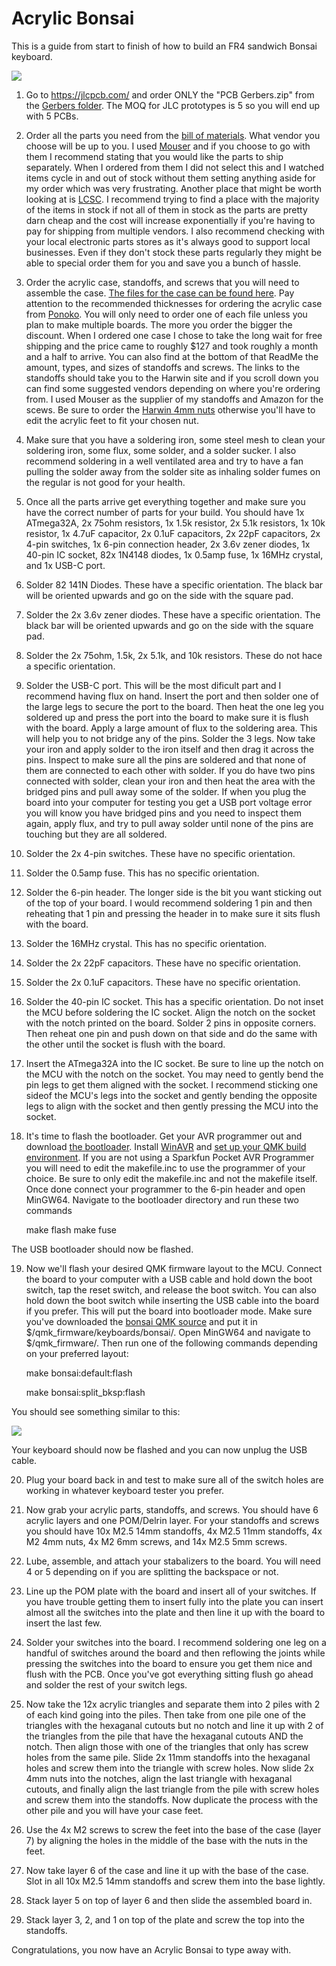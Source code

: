 # Acrylic Bonsai

This is a guide from start to finish of how to build an FR4 sandwich Bonsai keyboard.

![](./pics/NiceBonsai.jpg)

1. Go to https://jlcpcb.com/ and order ONLY the "PCB Gerbers.zip" from the [Gerbers folder](https://github.com/Retne01/Bonsai/tree/master/Gerbers).  The MOQ for JLC prototypes is 5 so you will end up with 5 PCBs.

2. Order all the parts you need from the [bill of materials](https://octopart.com/bom-tool/dQECSo9X).  What vendor you choose will be up to you.  I used [Mouser](https://www.mouser.com/) and if you choose to go with them I recommend stating that you would like the parts to ship separately.  When I ordered from them I did not select this and I watched items cycle in and out of stock without them setting anything aside for my order which was very frustrating.  Another place that might be worth looking at is [LCSC](https://lcsc.com/).  I recommend trying to find a place with the majority of the items in stock if not all of them in stock as the parts are pretty darn cheap and the cost will increase exponentially if you're having to pay for shipping from multiple vendors.  I also recommend checking with your local electronic parts stores as it's always good to support local businesses.  Even if they don't stock these parts regularly they might be able to special order them for you and save you a bunch of hassle.

3. Order the acrylic case, standoffs, and screws that you will need to assemble the case.  [The files for the case can be found here](https://github.com/Retne01/Bonsai/tree/master/Case).  Pay attention to the recommended thicknesses for ordering the acrylic case from [Ponoko](https://www.ponoko.com/).  You will only need to order one of each file unless you plan to make multiple boards.  The more you order the bigger the discount.  When I ordered one case I chose to take the long wait for free shipping and the price came to roughly $127 and took roughly a month and a half to arrive.  You can also find at the bottom of that ReadMe the amount, types, and sizes of standoffs and screws.  The links to the standoffs should take you to the Harwin site and if you scroll down you can find some suggested vendors depending on where you're ordering from.  I used Mouser as the supplier of my standoffs and Amazon for the scews.  Be sure to order the [Harwin 4mm nuts](https://www.harwin.com/products/M80-2430000B/) otherwise you'll have to edit the acrylic feet to fit your chosen nut.

4. Make sure that you have a soldering iron, some steel mesh to clean your soldering iron, some flux, some solder, and a solder sucker.  I also recommend soldering in a well ventilated area and try to have a fan pulling the solder away from the solder site as inhaling solder fumes on the regular is not good for your health.

5. Once all the parts arrive get everything together and make sure you have the correct number of parts for your build.  You should have 1x ATmega32A, 2x 75ohm resistors, 1x 1.5k resistor, 2x 5.1k resistors, 1x 10k resistor, 1x 4.7uF capacitor, 2x 0.1uF capacitors, 2x 22pF capacitors, 2x 4-pin switches, 1x 6-pin connection header, 2x 3.6v zener diodes, 1x 40-pin IC socket, 82x 1N4148 diodes, 1x 0.5amp fuse, 1x 16MHz crystal, and 1x USB-C port.

6. Solder 82 141N Diodes.  These have a specific orientation.  The black bar will be oriented upwards and go on the side with the square pad.

7. Solder the 2x 3.6v zener diodes.  These have a specific orientation.  The black bar will be oriented upwards and go on the side with the square pad.

8. Solder the 2x 75ohm, 1.5k, 2x 5.1k, and 10k resistors.  These do not hace a specific orientation.

9. Solder the USB-C port.  This will be the most dificult part and I recommend having flux on hand.  Insert the port and then solder one of the large legs to secure the port to the board.  Then heat the one leg you soldered up and press the port into the board to make sure it is flush with the board.  Apply a large amount of flux to the soldering area.  This will help you to not bridge any of the pins.  Solder the 3 legs.  Now take your iron and apply solder to the iron itself and then drag it across the pins.  Inspect to make sure all the pins are soldered and that none of them are connected to each other with solder.  If you do have two pins connected with solder, clean your iron and then heat the area with the bridged pins and pull away some of the solder.  If when you plug the board into your computer for testing you get a USB port voltage error you will know you have bridged pins and you need to inspect them again, apply flux, and try to pull away solder until none of the pins are touching but they are all soldered.

10. Solder the 2x 4-pin switches.  These have no specific orientation.

11. Solder the 0.5amp fuse.  This has no specific orientation.

12. Solder the 6-pin header.  The longer side is the bit you want sticking out of the top of your board.  I would recommend soldering 1 pin and then reheating that 1 pin and pressing the header in to make sure it sits flush with the board.

13. Solder the 16MHz crystal.  This has no specific orientation.

14. Solder the 2x 22pF capacitors.  These have no specific orientation.

15. Solder the 2x 0.1uF capacitors.  These have no specific orientation.

16. Solder the 40-pin IC socket.  This has a specific orientation.  Do not inset the MCU before soldering the IC socket.  Align the notch on the socket with the notch printed on the board.  Solder 2 pins in opposite corners.  Then reheat one pin and push down on that side and do the same with the other until the socket is flush with the board.

17. Insert the ATmega32A into the IC socket.  Be sure to line up the notch on the MCU with the notch on the socket.  You may need to gently bend the pin legs to get them aligned with the socket.  I recommend sticking one sideof the MCU's legs into the socket and gently bending the opposite legs to align with the socket and then gently pressing the MCU into the socket.

18. It's time to flash the bootloader.  Get your AVR programmer out and download [the bootloader](https://github.com/Retne01/Bonsai/tree/master/Bootloader).  Install [WinAVR](http://winavr.sourceforge.net/) and [set up your QMK build environment](https://beta.docs.qmk.fm/tutorial/newbs_getting_started).  If you are not using a Sparkfun Pocket AVR Programmer you will need to edit the makefile.inc to use the programmer of your choice.  Be sure to only edit the makefile.inc and not the makefile itself.  Once done connect your programmer to the 6-pin header and open MinGW64.  Navigate to the bootloader directory and run these two commands

	make flash
	make fuse

The USB bootloader should now be flashed.

19. Now we'll flash your desired QMK firmware layout to the MCU.  Connect the board to your computer with a USB cable and hold down the boot switch, tap the reset switch, and release the boot switch.  You can also hold down the boot switch while inserting the USB cable into the board if you prefer.  This will put the board into bootloader mode.  Make sure you've downloaded the [bonsai QMK source](https://github.com/Retne01/Bonsai/tree/master/QMK) and put it in $/qmk_firmware/keyboards/bonsai/.  Open MinGW64 and navigate to $/qmk_firmware/.  Then run one of the following commands depending on your preferred layout:

	make bonsai:default:flash
	
	make bonsai:split_bksp:flash

You should see something similar to this:

![](./pics/qmkflash.png)

Your keyboard should now be flashed and you can now unplug the USB cable.

20.  Plug your board back in and test to make sure all of the switch holes are working in whatever keyboard tester you prefer.

21. Now grab your acrylic parts, standoffs, and screws.  You should have 6 acrylic layers and one POM/Delrin layer.  For your standoffs and screws you should have 10x M2.5 14mm standoffs, 4x M2.5 11mm standoffs, 4x M2 4mm nuts, 4x M2 6mm screws, and 14x M2.5 5mm screws.

22. Lube, assemble, and attach your stabalizers to the board.  You will need 4 or 5 depending on if you are splitting the backspace or not.

23. Line up the POM plate with the board and insert all of your switches.  If you have trouble getting them to insert fully into the plate you can insert almost all the switches into the plate and then line it up with the board to insert the last few.

24. Solder your switches into the board.  I recommend soldering one leg on a handful of switches around the board and then reflowing the joints while pressing the switches into the board to ensure you get them nice and flush with the PCB.  Once you've got everything sitting flush go ahead and solder the rest of your switch legs.

25. Now take the 12x acrylic triangles and separate them into 2 piles with 2 of each kind going into the piles.  Then take from one pile one of the triangles with the hexaganal cutouts but no notch and line it up with 2 of the triangles from the pile that have the hexaganal cutouts AND the notch.  Then align those with one of the triangles that only has screw holes from the same pile.  Slide 2x 11mm standoffs into the hexaganal holes and screw them into the triangle with screw holes.  Now slide 2x 4mm nuts into the notches, align the last triangle with hexaganal cutouts, and finally align the last triangle from the pile with screw holes and screw them into the standoffs.  Now duplicate the process with the other pile and you will have your case feet.

26. Use the 4x M2 screws to screw the feet into the base of the case (layer 7) by aligning the holes in the middle of the base with the nuts in the feet.

27. Now take layer 6 of the case and line it up with the base of the case.  Slot in all 10x M2.5 14mm standoffs and screw them into the base lightly.

28. Stack layer 5 on top of layer 6 and then slide the assembled board in.

29. Stack layer 3, 2, and 1 on top of the plate and screw the top into the standoffs.

Congratulations, you now have an Acrylic Bonsai to type away with.